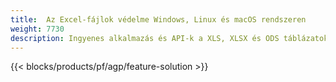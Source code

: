 ```yaml
---
title:  Az Excel-fájlok védelme Windows, Linux és macOS rendszeren
weight: 7730
description: Ingyenes alkalmazás és API-k a XLS, XLSX és ODS táblázatok védelméhez
---
```

{{< blocks/products/pf/agp/feature-solution >}} 

